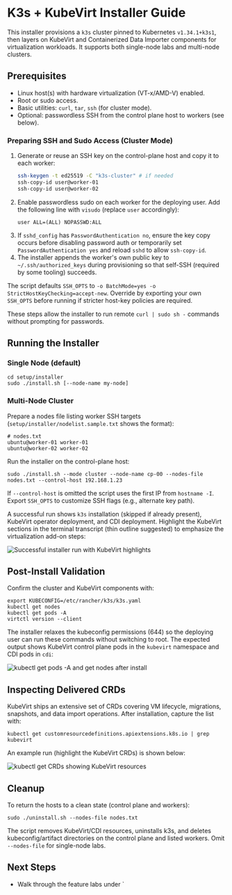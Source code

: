 # K3s + KubeVirt Installer Guide

This installer provisions a `k3s` cluster pinned to Kubernetes `v1.34.1+k3s1`, then layers on KubeVirt and Containerized Data Importer components for virtualization workloads. It supports both single-node labs and multi-node clusters.

## Prerequisites

- Linux host(s) with hardware virtualization (VT-x/AMD-V) enabled.
- Root or sudo access.
- Basic utilities: `curl`, `tar`, `ssh` (for cluster mode).
- Optional: passwordless SSH from the control plane host to workers (see below).

### Preparing SSH and Sudo Access (Cluster Mode)

1. Generate or reuse an SSH key on the control-plane host and copy it to each worker:
   ```bash
   ssh-keygen -t ed25519 -C "k3s-cluster" # if needed
   ssh-copy-id user@worker-01
   ssh-copy-id user@worker-02
   ```
2. Enable passwordless sudo on each worker for the deploying user. Add the following line with `visudo` (replace `user` accordingly):
   ```
   user ALL=(ALL) NOPASSWD:ALL
   ```
3. If `sshd_config` has `PasswordAuthentication no`, ensure the key copy occurs before disabling password auth or temporarily set `PasswordAuthentication yes` and reload `sshd` to allow `ssh-copy-id`.
4. The installer appends the worker's own public key to `~/.ssh/authorized_keys` during provisioning so that self-SSH (required by some tooling) succeeds.

The script defaults `SSH_OPTS` to `-o BatchMode=yes -o StrictHostKeyChecking=accept-new`. Override by exporting your own `SSH_OPTS` before running if stricter host-key policies are required.

These steps allow the installer to run remote `curl | sudo sh -` commands without prompting for passwords.

## Running the Installer

### Single Node (default)

```
cd setup/installer
sudo ./install.sh [--node-name my-node]
```

### Multi-Node Cluster

Prepare a nodes file listing worker SSH targets (`setup/installer/nodelist.sample.txt` shows the format):

```
# nodes.txt
ubuntu@worker-01 worker-01
ubuntu@worker-02 worker-02
```

Run the installer on the control-plane host:

```
sudo ./install.sh --mode cluster --node-name cp-00 --nodes-file nodes.txt --control-host 192.168.1.23
```

If `--control-host` is omitted the script uses the first IP from `hostname -I`. Export `SSH_OPTS` to customize SSH flags (e.g., alternate key path).

A successful run shows `k3s` installation (skipped if already present), KubeVirt operator deployment, and CDI deployment. Highlight the KubeVirt sections in the terminal transcript (thin outline suggested) to emphasize the virtualization add-on steps:

![Successful installer run with KubeVirt highlights](../../docs/images/installer-success.png)

## Post-Install Validation

Confirm the cluster and KubeVirt components with:

```
export KUBECONFIG=/etc/rancher/k3s/k3s.yaml
kubectl get nodes
kubectl get pods -A
virtctl version --client
```

The installer relaxes the kubeconfig permissions (644) so the deploying user can run these commands without switching to root. The expected output shows KubeVirt control plane pods in the `kubevirt` namespace and CDI pods in `cdi`:

![kubectl get pods -A and get nodes after install](../../docs/images/kubectl-status.png)

## Inspecting Delivered CRDs

KubeVirt ships an extensive set of CRDs covering VM lifecycle, migrations, snapshots, and data import operations. After installation, capture the list with:

```
kubectl get customresourcedefinitions.apiextensions.k8s.io | grep kubevirt
```

An example run (highlight the KubeVirt CRDs) is shown below:

![kubectl get CRDs showing KubeVirt resources](../../docs/images/kubevirt-crds.png)

## Cleanup

To return the hosts to a clean state (control plane and workers):

```
sudo ./uninstall.sh --nodes-file nodes.txt
```

The script removes KubeVirt/CDI resources, uninstalls k3s, and deletes kubeconfig/artifact directories on the control plane and listed workers. Omit `--nodes-file` for single-node labs.

## Next Steps

- Walk through the feature labs under `
